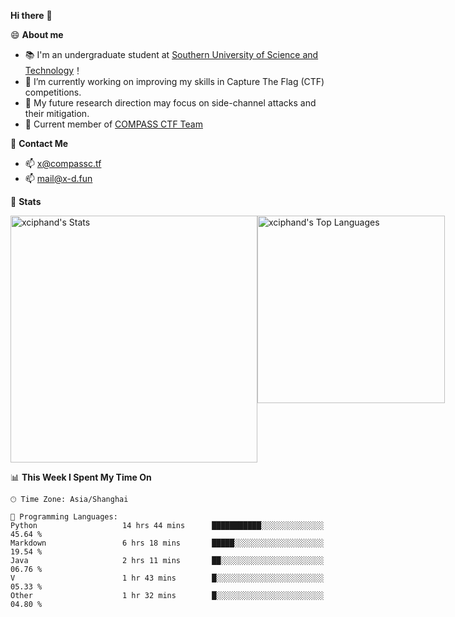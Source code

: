 **Hi there** 👋


😄 **About me**

- 📚 I'm an undergraduate student at [Southern University of Science and Technology](https://www.sustech.edu.cn)！
- 🌱 I’m currently working on improving my skills in Capture The Flag (CTF) competitions.
- 🔭 My future research direction may focus on side-channel attacks and their mitigation.
- 🚩 Current member of [COMPASS CTF Team](https://blog.compassc.tf/) 

👋 **Contact Me**

- 📫 [x@compassc.tf](mailto:x@compassc.tf)
- 📫 [mail@x-d.fun](mailto:mail@x-d.fun)

🌟 **Stats**

<div style="display: flex; justify-content: space-between;">
  <img src="https://github-readme-stats-ten-dusky-26.vercel.app/api?username=xciphand&theme=vue-dark&show_icons=true&hide_border=true&count_private=true" alt="xciphand's Stats" width="395" />
  <img src="https://github-readme-stats-ten-dusky-26.vercel.app/api/top-langs/?username=xciphand&theme=vue-dark&show_icons=true&hide_border=true&layout=compact" alt="xciphand's Top Languages" width="300" />
</div>


<!--START_SECTION:waka-->
📊 **This Week I Spent My Time On** 

```text
🕑︎ Time Zone: Asia/Shanghai

💬 Programming Languages: 
Python                   14 hrs 44 mins      ███████████░░░░░░░░░░░░░░   45.64 % 
Markdown                 6 hrs 18 mins       █████░░░░░░░░░░░░░░░░░░░░   19.54 % 
Java                     2 hrs 11 mins       ██░░░░░░░░░░░░░░░░░░░░░░░   06.76 % 
V                        1 hr 43 mins        █░░░░░░░░░░░░░░░░░░░░░░░░   05.33 % 
Other                    1 hr 32 mins        █░░░░░░░░░░░░░░░░░░░░░░░░   04.80 % 
```


<!--END_SECTION:waka-->
